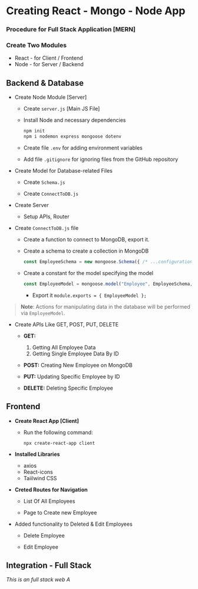 # Creating React - Mongo - Node App

### Procedure for Full Stack Application [MERN]

### Create Two Modules

- React - for Client / Frontend
- Node - for Server / Backend



## Backend & Database

- Create Node Module [Server]

  - Create `server.js` [Main JS File]

  - Install Node and necessary dependencies
    ```bash
    npm init
    npm i nodemon express mongoose dotenv
    ```

  - Create file `.env` for adding environment variables

  - Add file `.gitignore` for ignoring files from the GitHub repository



- Create Model for Database-related Files

  - Create `Schema.js`

  - Create `ConnectToDB.js`



- Create Server

  - Setup APIs, Router



- Create `ConnectToDB.js` file

  - Create a function to connect to MongoDB, export it.

  - Create a schema to create a collection in MongoDB

    ```javascript
    const EmployeeSchema = new mongoose.Schema({ /* ...configuration */ });
    ```

  - Create a constant for the model specifying the model

    ```javascript
    const EmployeeModel = mongoose.model("Employee", EmployeeSchema, "Employee");
    ```
    - Export it `module.exports = { EmployeeModel };`




> **Note**: Actions for manipulating data in the database will be performed via `EmployeeModel`.



- Create APIs Like GET, POST, PUT, DELETE


  - **GET:**
    1. Getting All Employee Data
    2. Getting Single Employee Data By ID


  - **POST:**
    Creating New Employee on MongoDB


  - **PUT:**
    Updating Specific Employee by ID


  - **DELETE:**
    Deleting Specific Employee





## Frontend

- **Create React App [Client]**

  - Run the following command:
    ```
    npx create-react-app client
    ```



- **Installed Libraries**

  - axios
  - React-icons
  - Taiilwind CSS



- **Creted Routes for Navigation**

  - List Of All Employees

  - Page to Create new Employee



- Added functionality to Deleted & Edit Employees

  - Delete Employee

  - Edit Employee




## Integration - Full Stack

*This is an full stack web A*


